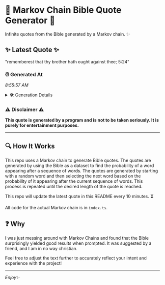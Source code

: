 # 📖 Markov Chain Bible Quote Generator 📖

Infinite quotes from the Bible generated by a Markov chain. ✨

## ✨ Latest Quote ✨
"rememberest that thy brother hath ought against thee; 5:24"

### ⏰ Generated At
*8:55:57 AM*

<details>
    <summary>🛠️ Generation Details</summary>
    <p>
        <strong>🌱 Seed:</strong> rememberest<br>
        <strong>🔄 Iterations:</strong> 8<br>
        <strong>📜 Context History:</strong><br>[ rememberest ]: that<br>[ rememberest, that ]: thy<br>[ rememberest, that, thy ]: brother<br>[ rememberest, that, thy, brother ]: hath<br>[ rememberest, that, thy, brother, hath ]: ought<br>[ rememberest, that, thy, brother, hath, ought ]: against<br>[ that, thy, brother, hath, ought, against ]: thee;<br>[ thy, brother, hath, ought, against, thee; ]: 5:24<br>
    </p>
</details>

### ⚠️ Disclaimer ⚠️
**This quote is generated by a program and is not to be taken seriously. It is purely for entertainment purposes.**

---

## 🔍 How It Works

This repo uses a Markov chain to generate Bible quotes. The quotes are generated by using the Bible as a dataset to find the probability of a word appearing after a sequence of words. The quotes are generated by starting with a random word and then selecting the next word based on the probability of it appearing after the current sequence of words. This process is repeated until the desired length of the quote is reached.

This repo will update the latest quote in this README every 10 minutes. ⏳

All code for the actual Markov chain is in `index.ts`.

## ❓ Why

I was just messing around with Markov Chains and found that the Bible surprisingly yielded good results when prompted. 
It was suggested by a friend, and I am in no way christian.

Feel free to adjust the text further to accurately reflect your intent and experience with the project!

---

*Enjoy*✨
